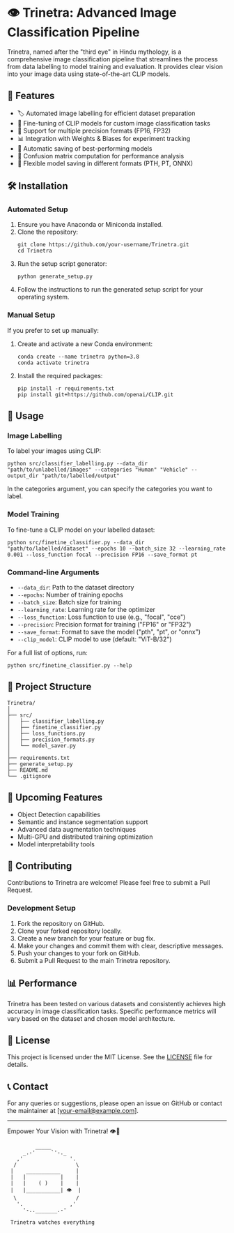 # 👁️ Trinetra: Advanced Image Classification Pipeline

Trinetra, named after the "third eye" in Hindu mythology, is a comprehensive image classification pipeline that streamlines the process from data labelling to model training and evaluation. It provides clear vision into your image data using state-of-the-art CLIP models.

## 🌟 Features

- 🏷️ Automated image labelling for efficient dataset preparation
- 🧠 Fine-tuning of CLIP models for custom image classification tasks
- 🔢 Support for multiple precision formats (FP16, FP32)
- 📊 Integration with Weights & Biases for experiment tracking
- 💾 Automatic saving of best-performing models
- 🧮 Confusion matrix computation for performance analysis
- 📁 Flexible model saving in different formats (PTH, PT, ONNX)

## 🛠️ Installation

### Automated Setup

1. Ensure you have Anaconda or Miniconda installed.
2. Clone the repository:
   ```
   git clone https://github.com/your-username/Trinetra.git
   cd Trinetra
   ```
3. Run the setup script generator:
   ```
   python generate_setup.py
   ```
4. Follow the instructions to run the generated setup script for your operating system.

### Manual Setup

If you prefer to set up manually:

1. Create and activate a new Conda environment:
   ```
   conda create --name trinetra python=3.8
   conda activate trinetra
   ```
2. Install the required packages:
   ```
   pip install -r requirements.txt
   pip install git+https://github.com/openai/CLIP.git
   ```

## 🚀 Usage

### Image Labelling

To label your images using CLIP:

```
python src/classifier_labelling.py --data_dir "path/to/unlabelled/images" --categories "Human" "Vehicle" --output_dir "path/to/labelled/output"
```
In the categories argument, you can specify the categories you want to label.

### Model Training

To fine-tune a CLIP model on your labelled dataset:

```
python src/finetine_classifier.py --data_dir "path/to/labelled/dataset" --epochs 10 --batch_size 32 --learning_rate 0.001 --loss_function focal --precision FP16 --save_format pt
```

### Command-line Arguments

- `--data_dir`: Path to the dataset directory
- `--epochs`: Number of training epochs
- `--batch_size`: Batch size for training
- `--learning_rate`: Learning rate for the optimizer
- `--loss_function`: Loss function to use (e.g., "focal", "cce")
- `--precision`: Precision format for training ("FP16" or "FP32")
- `--save_format`: Format to save the model ("pth", "pt", or "onnx")
- `--clip_model`: CLIP model to use (default: "ViT-B/32")

For a full list of options, run:
```
python src/finetine_classifier.py --help
```

## 📁 Project Structure

```
Trinetra/
│
├── src/
│   ├── classifier_labelling.py
│   ├── finetine_classifier.py
│   ├── loss_functions.py
│   ├── precision_formats.py
│   └── model_saver.py
│
├── requirements.txt
├── generate_setup.py
├── README.md
└── .gitignore
```

## 🔮 Upcoming Features

- Object Detection capabilities
- Semantic and instance segmentation support
- Advanced data augmentation techniques
- Multi-GPU and distributed training optimization
- Model interpretability tools

## 🤝 Contributing

Contributions to Trinetra are welcome! Please feel free to submit a Pull Request.

### Development Setup

1. Fork the repository on GitHub.
2. Clone your forked repository locally.
3. Create a new branch for your feature or bug fix.
4. Make your changes and commit them with clear, descriptive messages.
5. Push your changes to your fork on GitHub.
6. Submit a Pull Request to the main Trinetra repository.

## 📊 Performance

Trinetra has been tested on various datasets and consistently achieves high accuracy in image classification tasks. Specific performance metrics will vary based on the dataset and chosen model architecture.

## 📄 License

This project is licensed under the MIT License. See the [LICENSE](LICENSE) file for details.

## 📞 Contact

For any queries or suggestions, please open an issue on GitHub or contact the maintainer at [your-email@example.com].

---

Empower Your Vision with Trinetra! 👁️🚀

```
         _____
     _.-'     `'-._
   ,'               '.
  /                   \
 |    ___________     |
 |   |           |    |
 |   |    ( )    |    |
 |   |___________| 👁️  |
  \                   /
   '.               ,'
     '-.._______.-'

 Trinetra watches everything
```